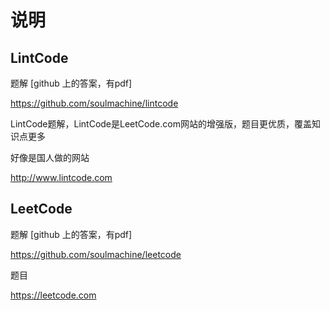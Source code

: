 # 说明

## LintCode 

题解 [github 上的答案，有pdf]
>
https://github.com/soulmachine/lintcode

LintCode题解，LintCode是LeetCode.com网站的增强版，题目更优质，覆盖知识点更多 

好像是国人做的网站
>
http://www.lintcode.com 




## LeetCode
题解 [github 上的答案，有pdf]
>
https://github.com/soulmachine/leetcode

题目
>
https://leetcode.com

